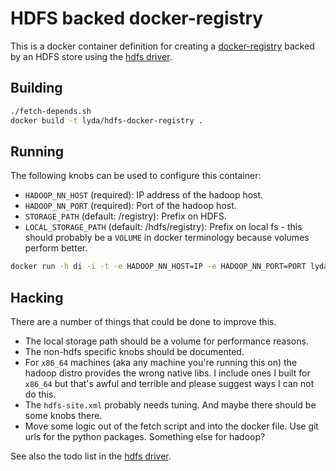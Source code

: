 # HDFS backed docker-registry

This is a docker container definition for creating a
[docker-registry](https://github.com/docker/docker-registry)
backed by an HDFS store using the
[hdfs driver](git@gitlab.insight-centre.org:research-ops/soma-apps.git).

## Building

```bash
./fetch-depends.sh
docker build -t lyda/hdfs-docker-registry .
```

## Running

The following knobs can be used to configure this container:

  * `HADOOP_NN_HOST` (required): IP address of the hadoop host.
  * `HADOOP_NN_PORT` (required): Port of the hadoop host.
  * `STORAGE_PATH` (default: /registry): Prefix on HDFS.
  * `LOCAL_STORAGE_PATH` (default: /hdfs/registry): Prefix on local fs -
    this should probably be a `VOLUME` in docker terminology because
    volumes perform better.

```bash
docker run -h di -i -t -e HADOOP_NN_HOST=IP -e HADOOP_NN_PORT=PORT lyda/hdfs-docker-registry
```

## Hacking

There are a number of things that could be done to improve this.

  * The local storage path should be a volume for performance reasons.
  * The non-hdfs specific knobs should be documented.
  * For `x86_64` machines (aka any machine you're running this on) the
    hadoop distro provides the wrong native libs.  I include ones
    I built for `x86_64` but that's awful and terrible and please
    suggest ways I can not do this.
  * The `hdfs-site.xml` probably needs tuning. And maybe there should
    be some knobs there.
  * Move some logic out of the fetch script and into the docker file.
    Use git urls for the python packages.  Something else for hadoop?

See also the todo list in the
[hdfs driver](git@gitlab.insight-centre.org:research-ops/soma-apps.git).
